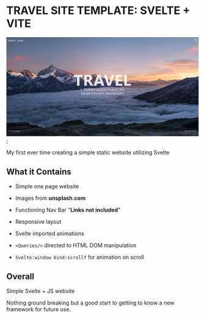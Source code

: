 # TRAVEL SITE TEMPLATE: SVELTE + VITE
![A desktop size screenshot of the websites hero section](./public/travel-site-display.png);

My first ever time creating a simple static website utilizing Svelte 

## What it Contains

- Simple one page website
- Images from **unsplash.com**
- Functioning Nav Bar "**Links not included**"
- Responsive layout
- Svelte imported animations

- ```<Queries/>``` directed to HTML DOM manipulation
- ```Svelte:window bind:scrollY``` for animation on scroll

## Overall

Simple Svelte + JS website

Nothing ground breaking but a good start to getting to know a new framework for future use.
 

